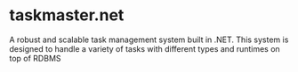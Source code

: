 # taskmaster.net
 A robust and scalable task management system built in .NET. This system is designed to handle a variety of tasks with different types and runtimes on top of RDBMS
